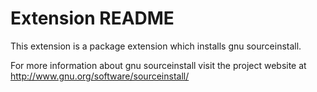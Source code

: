 # Extension README

This extension is a package extension which installs gnu sourceinstall.

For more information about gnu sourceinstall visit the project website at
http://www.gnu.org/software/sourceinstall/

